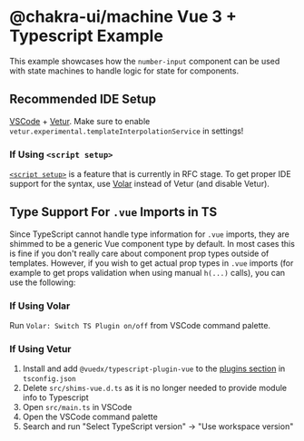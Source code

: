 # @chakra-ui/machine Vue 3 + Typescript Example

This example showcases how the `number-input` component can be used with state
machines to handle logic for state for components.

## Recommended IDE Setup

[VSCode](https://code.visualstudio.com/) +
[Vetur](https://marketplace.visualstudio.com/items?itemName=octref.vetur). Make
sure to enable `vetur.experimental.templateInterpolationService` in settings!

### If Using `<script setup>`

[`<script setup>`](https://github.com/vuejs/rfcs/pull/227) is a feature that is
currently in RFC stage. To get proper IDE support for the syntax, use
[Volar](https://marketplace.visualstudio.com/items?itemName=johnsoncodehk.volar)
instead of Vetur (and disable Vetur).

## Type Support For `.vue` Imports in TS

Since TypeScript cannot handle type information for `.vue` imports, they are
shimmed to be a generic Vue component type by default. In most cases this is
fine if you don't really care about component prop types outside of templates.
However, if you wish to get actual prop types in `.vue` imports (for example to
get props validation when using manual `h(...)` calls), you can use the
following:

### If Using Volar

Run `Volar: Switch TS Plugin on/off` from VSCode command palette.

### If Using Vetur

1. Install and add `@vuedx/typescript-plugin-vue` to the
   [plugins section](https://www.typescriptlang.org/tsconfig#plugins) in
   `tsconfig.json`
2. Delete `src/shims-vue.d.ts` as it is no longer needed to provide module info
   to Typescript
3. Open `src/main.ts` in VSCode
4. Open the VSCode command palette
5. Search and run "Select TypeScript version" -> "Use workspace version"
